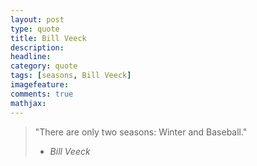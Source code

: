 ```yaml
---
layout: post
type: quote
title: Bill Veeck
description:
headline: 
category: quote
tags: [seasons, Bill Veeck]
imagefeature:
comments: true
mathjax: 
---
```

>"There are only two seasons: Winter and Baseball."
>- <cite title="Bill Veeck">Bill Veeck</cite>